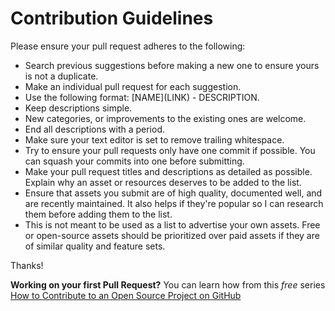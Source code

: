 # Contribution Guidelines

Please ensure your pull request adheres to the following:

* Search previous suggestions before making a new one to ensure yours is not a duplicate.
* Make an individual pull request for each suggestion.
* Use the following format: \[NAME\]\(LINK\) - DESCRIPTION.
* Keep descriptions simple.
* New categories, or improvements to the existing ones are welcome.
* End all descriptions with a period.
* Make sure your text editor is set to remove trailing whitespace.
* Try to ensure your pull requests only have one commit if possible. You can squash your commits into one before submitting.
* Make your pull request titles and descriptions as detailed as possible. Explain why an asset or resources deserves to be added to the list.
* Ensure that assets you submit are of high quality, documented well, and are recently maintained. It also helps if they're popular so I can research them before adding them to the list.
* This is not meant to be used as a list to advertise your own assets. Free or open-source assets should be prioritized over paid assets if they are of similar quality and feature sets.

Thanks!

**Working on your first Pull Request?** You can learn how from this *free* series [How to Contribute to an Open Source Project on GitHub](https://egghead.io/series/how-to-contribute-to-an-open-source-project-on-github)
